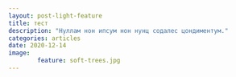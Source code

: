 ```yaml
---
layout: post-light-feature
title: тест
description: "Нуллам нон ипсум нон нунц содалес цондиментум."
categories: articles
date: 2020-12-14
image: 
        feature: soft-trees.jpg
---
```

